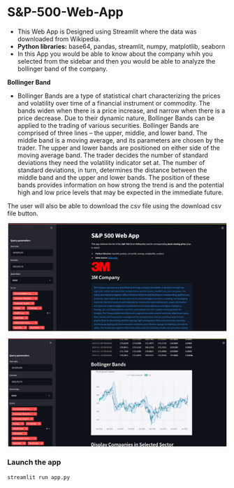 # S&P-500-Web-App

- This Web App is Designed using Streamlit where the data was downloaded from Wikipedia.
- **Python libraries:** base64, pandas, streamlit, numpy, matplotlib, seaborn 
- In this App you would be able to know about the company whih you selected from the sidebar and then you would be able to analyze the bollinger band of the company.

**Bollinger Band**

- Bollinger Bands are a type of statistical chart characterizing the prices and volatility over time of a financial instrument or commodity. The bands widen when there is a price increase, and narrow when there is a price decrease. Due to their dynamic nature, Bollinger Bands can be applied to the trading of various securities. Bollinger Bands are comprised of three lines – the upper, middle, and lower band. The middle band is a moving average, and its parameters are chosen by the trader. The upper and lower bands are positioned on either side of the moving average band. The trader decides the number of standard deviations they need the volatility indicator set at. The number of standard deviations, in turn, determines the distance between the middle band and the upper and lower bands. The position of these bands provides information on how strong the trend is and the potential high and low price levels that may be expected in the immediate future.

The user will also be able to download the csv file using the download csv file button.
<p align="center">
<img src = 'images/Screenshot%20(60).png' width="500">
</p>

<p align="center">

<img src = 'images/Screenshot%20(61).png' width="500">
</p>




###  Launch the app

```
streamlit run app.py
```
